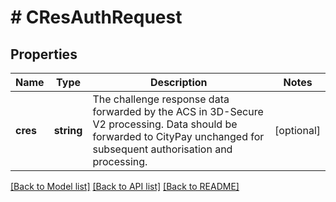 # # CResAuthRequest

## Properties

Name | Type | Description | Notes
------------ | ------------- | ------------- | -------------
**cres** | **string** | The challenge response data forwarded by the ACS in 3D-Secure V2 processing. Data should be forwarded to CityPay unchanged for subsequent authorisation and processing. | [optional] 

[[Back to Model list]](../../README.md#documentation-for-models) [[Back to API list]](../../README.md#documentation-for-api-endpoints) [[Back to README]](../../README.md)


